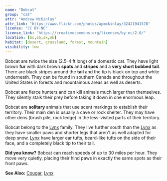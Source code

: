 ```yaml
---
name: "Bobcat"
group: "cat"
attr: "Andrew McKinlay"
attr_link: "https://www.flickr.com/photos/apmckinlay/32421941578"
license: "CC BY-NC"
license_link: "https://creativecommons.org/licenses/by-nc/2.0/"
location: [bc,ab,sk,mb]
habitat: [desert, grassland, forest, mountain]
visibility: low
---
```

Bobcat are twice the size (2.5-4 ft long) of a domestic cat. They have light brown **fur** with dark brown **spots** and **stripes** and a **very short bobbed tail**. There are black stripes around the **tail** and the tip is black on top and white underneath. They can be found in southern Canada and throughout the United States in forests and mountainous areas as well as deserts.

Bobcat are fierce hunters and can kill animals much larger than themselves. They silently stalk their prey before taking it down in one enormous leap.

Bobcat are **solitary** animals that use scent markings to establish their territory. Their main den is usually a cave or rock shelter. They may have other dens (brush pile, rock ledge) in the less-visited parts of their territory.

Bobcat belong to the [Lynx](/{{section}}/lynx) family. They live further south than the [Lynx](/{{section}}/lynx) as they have smaller paws and shorter legs that aren't as well adapted for deep snow. [Lynx](/{{section}}/lynx) have larger ear tufts, beard-like tufts on the side of their face, and a completely black tip to their tail.

**Did you know?** Bobcat can reach speeds of up to 30 miles per hour. They move very quietly, placing their hind paws in exactly the same spots as their front paws.

<!-- generated, do not edit -->
**See Also:**
[Cougar](/{{section}}/cougar),
[Lynx](/{{section}}/lynx)
